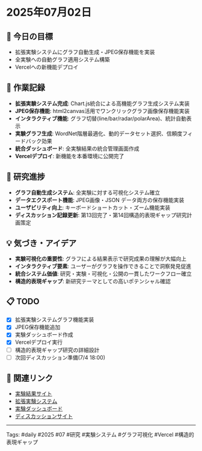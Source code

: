 # 2025年07月02日

## 🎯 今日の目標
- 拡張実験システムにグラフ自動生成・JPEG保存機能を実装
- 全実験への自動グラフ適用システム構築
- Vercelへの新機能デプロイ

## 📝 作業記録
- **拡張実験システム完成**: Chart.js統合による高機能グラフ生成システム実装
- **JPEG保存機能**: html2canvas活用でワンクリックグラフ画像保存機能実装
- **インタラクティブ機能**: グラフ切替(line/bar/radar/polarArea)、統計自動表示
- **実験グラフ生成**: WordNet階層最適化、動的データセット選択、信頼度フィードバック効果
- **統合ダッシュボード**: 全実験結果の統合管理画面作成
- **Vercelデプロイ**: 新機能を本番環境に公開完了

## 🔬 研究進捗
- **グラフ自動生成システム**: 全実験に対する可視化システム確立
- **データエクスポート機能**: JPEG画像・JSON データ両方の保存機能実装  
- **ユーザビリティ向上**: キーボードショートカット・ズーム機能実装
- **ディスカッション記録更新**: 第13回完了・第14回構造的表現ギャップ研究計画策定

## 💡 気づき・アイデア
- **実験可視化の重要性**: グラフによる結果表示で研究成果の理解が大幅向上
- **インタラクティブ要素**: ユーザーがグラフを操作できることで洞察発見促進
- **統合システム価値**: 研究・実験・可視化・公開の一貫したワークフロー確立
- **構造的表現ギャップ**: 新研究テーマとしての高いポテンシャル確認

## 📋 TODO
- [x] 拡張実験システムグラフ機能実装
- [x] JPEG保存機能追加
- [x] 実験ダッシュボード作成
- [x] Vercelデプロイ実行
- [ ] 構造的表現ギャップ研究の詳細設計
- [ ] 次回ディスカッション準備(7/4 18:00)

## 🔗 関連リンク
- [実験結果サイト](https://study-research-pgwf6m1ji-tk561s-projects.vercel.app/experiment_results/)
- [拡張実験システム](/mnt/c/Desktop/Research/research_experiments/enhanced_experiment_system_with_graphs.py)
- [実験ダッシュボード](/mnt/c/Desktop/Research/research_experiments/experiment_dashboard.html)
- [ディスカッションサイト](https://study-research-pgwf6m1ji-tk561s-projects.vercel.app/discussion-site/)

---
Tags: #daily #2025 #07 #研究 #実験システム #グラフ可視化 #Vercel #構造的表現ギャップ